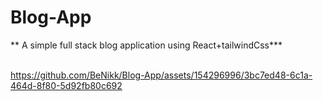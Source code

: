 # Blog-App

** A simple full stack blog application using React+tailwindCss\***
<br/>
<br/>


https://github.com/BeNikk/Blog-App/assets/154296996/3bc7ed48-6c1a-464d-8f80-5d92fb80c692


